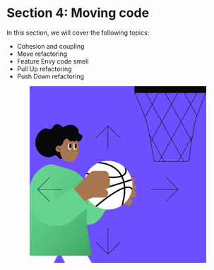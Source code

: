 # Section 4: Moving code

In this section, we will cover the following topics:

- Cohesion and coupling
- Move refactoring
- Feature Envy code smell
- Pull Up refactoring
- Push Down refactoring

<p align="center">
    <img src="../../../common/src/main/resources/images/MovingCode/Introduction/moving_code_intro.png" alt="Moving code" width="400"/>
</p>
